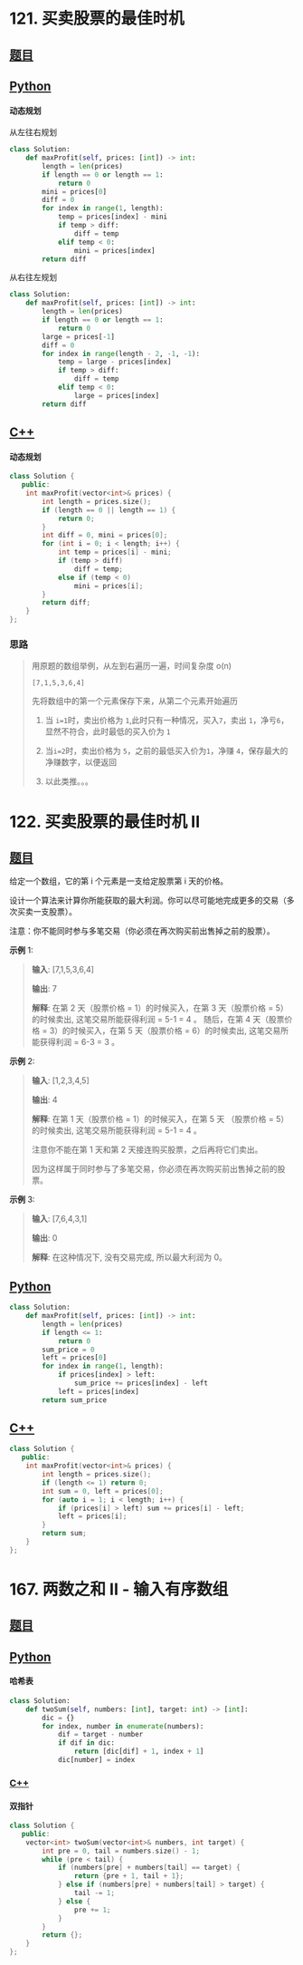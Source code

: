 # 121. 买卖股票的最佳时机

## [题目](https://leetcode-cn.com/problems/best-time-to-buy-and-sell-stock/)

## [Python](./121.%20买卖股票的最佳时机.py)

#### 动态规划

从左往右规划

``` python
class Solution:
    def maxProfit(self, prices: [int]) -> int:
        length = len(prices)
        if length == 0 or length == 1:
            return 0
        mini = prices[0]
        diff = 0
        for index in range(1, length):
            temp = prices[index] - mini
            if temp > diff:
                diff = temp
            elif temp < 0:
                mini = prices[index]
        return diff
```

从右往左规划

``` python
class Solution:
    def maxProfit(self, prices: [int]) -> int:
        length = len(prices)
        if length == 0 or length == 1:
            return 0
        large = prices[-1]
        diff = 0
        for index in range(length - 2, -1, -1):
            temp = large - prices[index]
            if temp > diff:
                diff = temp
            elif temp < 0:
                large = prices[index]
        return diff
```



## [C++](./121.%20买卖股票的最佳时机.cc)

#### 动态规划

``` c++
class Solution {
   public:
    int maxProfit(vector<int>& prices) {
        int length = prices.size();
        if (length == 0 || length == 1) {
            return 0;
        }
        int diff = 0, mini = prices[0];
        for (int i = 0; i < length; i++) {
            int temp = prices[i] - mini;
            if (temp > diff)
                diff = temp;
            else if (temp < 0)
                mini = prices[i];
        }
        return diff;
    }
};
```



### 思路

> 用原题的数组举例，从左到右遍历一遍，时间复杂度 o(n)
>
> `[7,1,5,3,6,4]`
>
> 先将数组中的第一个元素保存下来，从第二个元素开始遍历
>
> 1. 当 `i=1`时，卖出价格为 `1`,此时只有一种情况，买入`7`，卖出 `1`，净亏`6`，显然不符合，此时最低的买入价为 `1`
>
> 2. 当`i=2`时，卖出价格为 `5`，之前的最低买入价为`1`，净赚 `4`，保存最大的净赚数字，以便返回
> 3. 以此类推。。。



# 122. 买卖股票的最佳时机 II

## [题目](https://leetcode-cn.com/problems/best-time-to-buy-and-sell-stock-ii/)

给定一个数组，它的第 i 个元素是一支给定股票第 i 天的价格。

设计一个算法来计算你所能获取的最大利润。你可以尽可能地完成更多的交易（多次买卖一支股票）。

注意：你不能同时参与多笔交易（你必须在再次购买前出售掉之前的股票）。

**示例** 1:

> **输入**: [7,1,5,3,6,4]
>
> **输出**: 7
>
> **解释**: 在第 2 天（股票价格 = 1）的时候买入，在第 3 天（股票价格 = 5）的时候卖出, 这笔交易所能获得利润 = 5-1 = 4 。 随后，在第 4 天（股票价格 = 3）的时候买入，在第 5 天（股票价格 = 6）的时候卖出, 这笔交易所能获得利润 = 6-3 = 3 。

**示例** 2:

> **输入**: [1,2,3,4,5]
>
> **输出**: 4
>
> **解释**: 在第 1 天（股票价格 = 1）的时候买入，在第 5 天 （股票价格 = 5）的时候卖出, 这笔交易所能获得利润 = 5-1 = 4 。
>
> 注意你不能在第 1 天和第 2 天接连购买股票，之后再将它们卖出。
>
> 因为这样属于同时参与了多笔交易，你必须在再次购买前出售掉之前的股票。

**示例** 3:

> **输入**: [7,6,4,3,1]
>
> **输出**: 0
>
> **解释**: 在这种情况下, 没有交易完成, 所以最大利润为 0。

## [Python](./122.%20买卖股票的最佳时机%20II.py)

``` python
class Solution:
    def maxProfit(self, prices: [int]) -> int:
        length = len(prices)
        if length <= 1:
            return 0
        sum_price = 0
        left = prices[0]
        for index in range(1, length):
            if prices[index] > left:
                sum_price += prices[index] - left
            left = prices[index]
        return sum_price
```

## [C++](./122.%20买卖股票的最佳时机%20II.cc)

``` c++
class Solution {
   public:
    int maxProfit(vector<int>& prices) {
        int length = prices.size();
        if (length <= 1) return 0;
        int sum = 0, left = prices[0];
        for (auto i = 1; i < length; i++) {
            if (prices[i] > left) sum += prices[i] - left;
            left = prices[i];
        }
        return sum;
    }
};
```



# 167. 两数之和 II - 输入有序数组

## [题目](https://leetcode-cn.com/problems/two-sum-ii-input-array-is-sorted/)

## [Python](./167.%20两数之和%20II%20-%20输入有序数组.py)

#### 哈希表

``` python
class Solution:
    def twoSum(self, numbers: [int], target: int) -> [int]:
        dic = {}
        for index, number in enumerate(numbers):
            dif = target - number
            if dif in dic:
                return [dic[dif] + 1, index + 1]
            dic[number] = index

```



### [C++](./167.%20两数之和%20II%20-%20输入有序数组.cc)

#### 双指针

``` c++
class Solution {
   public:
    vector<int> twoSum(vector<int>& numbers, int target) {
        int pre = 0, tail = numbers.size() - 1;
        while (pre < tail) {
            if (numbers[pre] + numbers[tail] == target) {
                return {pre + 1, tail + 1};
            } else if (numbers[pre] + numbers[tail] > target) {
                tail -= 1;
            } else {
                pre += 1;
            }
        }
        return {};
    }
};
```

